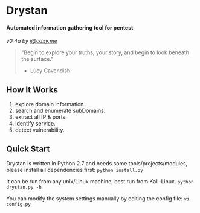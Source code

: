 # Drystan
#### Automated information gathering tool for pentest

*v0.4a by <i@cdxy.me>*


> "Begin to explore your truths, your story, and begin to look beneath the surface."
>  - Lucy Cavendish     

How It Works
------------
1. explore domain information. 
2. search and enumerate subDomains.
3. extract all IP & ports.
4. identify service.
5. detect vulnerability.


Quick Start
-----------
Drystan is written in Python 2.7 and needs some tools/projects/modules, please install all dependencies first:
`python install.py` 

It can be run from any unix/Linux machine, best run from Kali-Linux.
`python drystan.py -h`

You can modify the system settings manually by editing the config file:
`vi config.py`